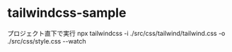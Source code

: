 # tailwindcss-sample

プロジェクト直下で実行
npx tailwindcss -i ./src/css/tailwind/tailwind.css -o ./src/css/style.css --watch
